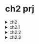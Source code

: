 # ch2 prj

<details>
  <summary>ch2</summary>
  
  ### my blog

1. init app w bootstrap, routing & scss
<!-- 1. Foo
1. Bar
   - Baz
   - Qux -->

```js
ng new my-blog --routing --style=scss --directory ./

npm i bootstrap
// npm i bootstrap-icons

`styles.scss`
@import "~bootstrap/dist/css/bootstrap.min.css";
// @import "~bootstrap-icons/font/bootstrap-icons.css";
// @import "~bootstrap/scss/bootstrap.scss";
```

2. add repo

```js
echo "# book-prj" >> README.md
git init
git add README.md
git commit -m "first commit"
git branch -M main
git remote add origin git@github.com:viktishchenko/book-prj.git
git push -u origin master
```

![Alt text](src/readmeAssets/init-ch2.png)

</details>

<details>
  <summary>ch2.1</summary>

1. basic layout

- only once comp

```js
ng generate module core --dry-run

ng generate component header --path=src/app/core --module=core --export --dry-run
```

- more than once comp

```js
ng g m shared --dry-run

ng g c footer --path=src/app/shared --module=shared --export --dry-run
```

![Alt text](src/readmeAssets/basic-app-comp.png)

</details>

<details>
  <summary>ch2.2</summary>

1. configurate routing

- add contact page

```js
 ng g m contact --dry-run

// same folder
 ng generate component contact --path=src/app/contact --module=contact --export --flat --dry-run

// add router module
 `core.module.ts`
import { RouterModule } from '@angular/router';

@NgModule({
  imports: [RouterModule],
})

```

![Alt text](src/readmeAssets/add-router.png)

2. add articles lazy routing&page&module

```javascript
ng generate module articles --route=articles --module=app-
routing --dry-run
```

![Alt text](src/readmeAssets/lazy-art.png)

- add default route

```javascript
{ path: '', pathMatch: 'full', redirectTo: 'articles' },
{ path: '**', redirectTo: 'articles' }
```

</details>

<details>
  <summary>ch2.3</summary>

1. Scully library

- istall @scully

```js
// ng add @scullyio/init
ng add @scullyio/init --project=my-blog

// add scully module `app.module.ts`
import { ScullyLibModule } from '@scullyio/ng-lib';

@NgModule({
imports: [
ScullyLibModule
],
})
```

- add `scully.my-blog.config.ts`

```js
import { ScullyConfig } from "@scullyio/scully";
export const config: ScullyConfig = {
  projectRoot: "./src",
  projectName: "my-blog",
  outDir: "./dist/static",
  routes: {},
};
```

- fix `no scully configuration...does not exist.`

```js
// angular.json
"defaultProject": "my-blog",
```

- init blog page

```js
ng generate @scullyio/init:markdown
```

![Alt text](src/readmeAssets/scully-blog-add.png)

- scully blog page

![Alt text](src/readmeAssets/scully-blog-add.png)

</details>
